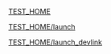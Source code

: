 [TEST_HOME](https://avoid5141.github.io)

[TEST_HOME/launch](https://avoid5141.github.io/launch)

[TEST_HOME/launch_devlink](https://avoid5141.github.io/launch?link=http%3A%2F%2Fdevedu.kyowonsmartplan.co.kr%2FProduct%2FProductDetail%3FproductId%3DA00041)
